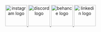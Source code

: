 <div align="center">
  <a href="https://www.instagram.com/999flyaway" target="_blank">
    <img src="https://img.shields.io/static/v1?message=Instagram&logo=instagram&label=&color=E4405F&logoColor=white&labelColor=&style=for-the-badge" height="70" alt="instagram logo"  />
  </a>
  <a href="https://discord.gg/mmhV6mJA2M" target="_blank">
    <img src="https://img.shields.io/static/v1?message=Discord&logo=discord&label=&color=7289DA&logoColor=white&labelColor=&style=for-the-badge" height="70" alt="discord logo"  />
  </a>
  <a href="https://www.behance.net/flyaway999" target="_blank">
    <img src="https://img.shields.io/static/v1?message=Behance&logo=behance&label=&color=1769ff&logoColor=white&labelColor=&style=for-the-badge" height="70" alt="behance logo"  />
  </a>
  <a href="https://www.linkedin.com/in/flyaway999" target="_blank">
    <img src="https://img.shields.io/static/v1?message=LinkedIn&logo=linkedin&label=&color=0077B5&logoColor=white&labelColor=&style=for-the-badge" height="70" alt="linkedin logo"  />
  </a>
</div>

###
